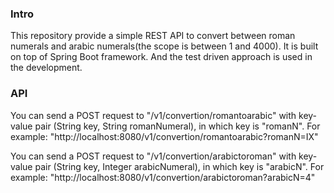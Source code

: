 ### Intro
This repository provide a simple REST API to convert between roman numerals and arabic numerals(the scope is between 1 and 4000). It is built on top of Spring Boot framework. And the test driven approach is used in the development.

### API
You can send a POST request to "/v1/convertion/romantoarabic" with key-value pair (String key, String romanNumeral), in which key is "romanN". For example: "http://localhost:8080/v1/convertion/romantoarabic?romanN=IX" 

You can send a POST request to "/v1/convertion/arabictoroman" with key-value pair (String key, Integer arabicNumeral), in which key is "arabicN". For example: "http://localhost:8080/v1/convertion/arabictoroman?arabicN=4"